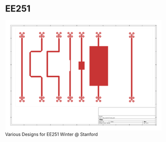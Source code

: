 # EE251

![Microstrip Structures for Lab1](labs_board/labs_board-F_Cu.svg)
Various Designs for EE251 Winter @ Stanford

